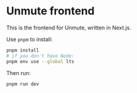 # Unmute frontend

This is the frontend for Unmute, written in Next.js.

Use `pnpm` to install:

```bash
pnpm install
# if you don't have Node:
pnpm env use --global lts
```

Then run:

```bash
pnpm run dev
```
